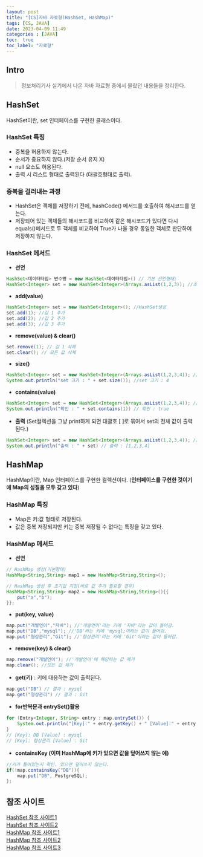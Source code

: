 ```yaml
---
layout: post
title: "[CS]자바 자료형(HashSet, HashMap)"
tags: [CS, JAVA]
date: 2023-04-09 11:49
categories : [JAVA]
toc:  true
toc_label: "자료형"
---
```


## Intro
> 정보처리기사 실기에서 나온 자바 자료형 중에서 몰랐던 내용들을 정리한다.

## HashSet
HashSet이란, set 인터페이스를 구현한 클래스이다.

### HashSet 특징<br>
- 중복을 허용하지 않는다.
- 순서가 중요하지 않다.(저장 순서 유지 X)
- null 요소도 허용된다.
- 출력 시 리스트 형태로 출력된다 (대괄호형태로 출력).

### 중복을 걸러내는 과정
- HashSet은 객체를 저장하기 전에, hashCode() 메서드를 호출하여 해시코드를 얻는다.
- 저장되어 있는 객체들의 해시코드를 비교하여 같은 해시코드가 있다면 다시 equals()메서드로 두 객체를 비교하여 True가 나올 경우 동일한 객체로 판단하여 저장하지 않는다.

### HashSet 메서드
- **선언**

```java
HashSet<데이터타입> 변수명 = new HashSet<데이터타입>() // 기본 선언형태;
HashSet<Integer> set = new HashSet<Integer>(Arrays.asList(1,2,3)); //초기값 지정형태
```

- **add(value)**
```java
HashSet<Integer> set = new HashSet<Integer>(); //HashSet생성
set.add(1); //값 1 추가
set.add(2); //값 2 추가
set.add(3); //값 3 추가
```
- **remove(value) & clear()**
```java
set.remove(1); // 값 1 삭제
set.clear(); // 모든 값 삭제
```

- **size()**
```java
HashSet<Integer> set = new HashSet<Integer>(Arrays.asList(1,2,3,4)); //HashSet 생성
System.out.println("set 크기 : " + set.size()); //set 크기 : 4
```
- **contains(value)**
```java
HashSet<Integer> set = new HashSet<Integer>(Arrays.asList(1,2,3,4)); //HashSet 생성
System.out.println("확인 : " + set.contains(1)) // 확인 : true
```

- **출력** (Set컬렉션을 그냥 print하게 되면 대괄호 [ ]로 묶여서 set의 전체 값이 출력된다.)
```java
HashSet<Integer> set = new HashSet<Integer>(Arrays.asList(1,2,3,4)); //HashSet 생성
System.out.println("출력 : " + set) // 출력 : [1,2,3,4]
```



## HashMap
HashMap이란, Map 인터페이스를 구현한 컬렉션이다. (**인터페이스를 구현한 것이기에 Map의 성질을 모두 갖고 있다**)

### HashMap 특징 
- Map은 키:값 형태로 저장된다.
- 값은 중복 저장되지만 키는 중복 저장될 수 없다는 특징을 갖고 있다.

### HashMap 메서드
- **선언**

```java
// HashMap 생성(기본형태)
HashMap<String,String> map1 = new HashMap<String,String>(); 

// HashMap 생성 후 초기값 지정(바로 값 추가 필요할 경우)
HashMap<String,String> map2 = new HashMap<String,String>(){{ 
    put("a","b");
}};
```

- **put(key, value)**
```java
map.put("개발언어","자바"); //'개발언어'라는 키에 '자바'라는 값이 들어감.
map.put("DB","mysql"); //'DB'라는 키에 'mysql;이라는 값이 들어감.
map.put("형상관리","Git"); //'형상관리'라는 키에 'Git'이라는 값이 들어감.
```

- **remove(key) & clear()**
```java
map.remove("개발언어"); //'개발언어'에 해당하는 값 제거
map.clear(); //모든 값 제거
```

- **get(키)** : 키에 대응하는 값이 출력된다.  
```java
map.get("DB") // 결과 : mysql
map.get("형상관리") // 결과 : Git
```

- **for반복문과 entrySet()활용**
```java
for (Entry<Integer, String> entry : map.entrySet()) {
    System.out.println("[Key]:" + entry.getKey() + " [Value]:" + entry.getValue());
}
// [Key]: DB [Value] : mysql
// [Key]: 형상관리 [Value] : Git
```

- **containsKey (이미 HashMap에 키가 있으면 값을 덮어쓰지 않는 예)**
```java
//키가 들어있는지 확인. 있으면 덮어쓰지 않는다.
if(!map.containsKey("DB")){
    map.put("DB", PostgreSQL); 
};
```


## 참조 사이트
[HashSet 참조 사이트1](https://crazykim2.tistory.com/474)<br>
[HashSet 참조 사이트2](https://coding-factory.tistory.com/554)<br>
[HashMap 참조 사이트1](https://coding-factory.tistory.com/556)<br>
[HashMap 참조 사이트2](https://crazykim2.tistory.com/587)<br>
[HashMap 참조 사이트3](https://reakwon.tistory.com/151)<br>



